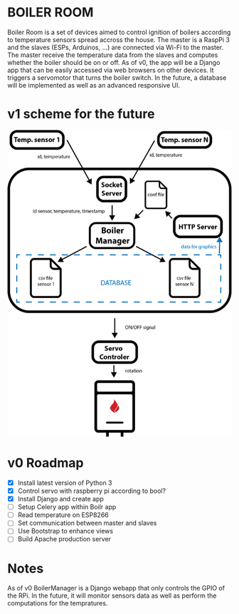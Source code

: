 # BOILER ROOM

Boiler Room is a set of devices aimed to control ignition of boilers according to temperature sensors spread accross the house. 
The master is a RaspPi 3 and the slaves (ESPs, Arduinos, ...) are connected via Wi-Fi to the master.
The master receive the temperature data from the slaves and computes whether the boiler should be on or off.
As of v0, the app will be a Django app that can be easily accessed via web browsers on other devices. It triggers a servomotor that turns the boiler switch.
In the future, a database will be implemented as well as an advanced responsive UI.

# v1 scheme for the future

![Boiler Room Diagram](Boiler-Room-diagram.png)

# v0 Roadmap

- [x] Install latest version of Python 3
- [x] Control servo with raspberry pi according to bool?
- [x] Install Django and create app
- [ ] Setup Celery app within Boilr app
- [ ] Read temperature on ESP8266
- [ ] Set communication between master and slaves
- [ ] Use Bootstrap to enhance views
- [ ] Build Apache production server

# Notes

As of v0 BoilerManager is a Django webapp that only controls the GPIO of the RPi.
In the future, it will monitor sensors data as well as perform the computations for the tempratures.



